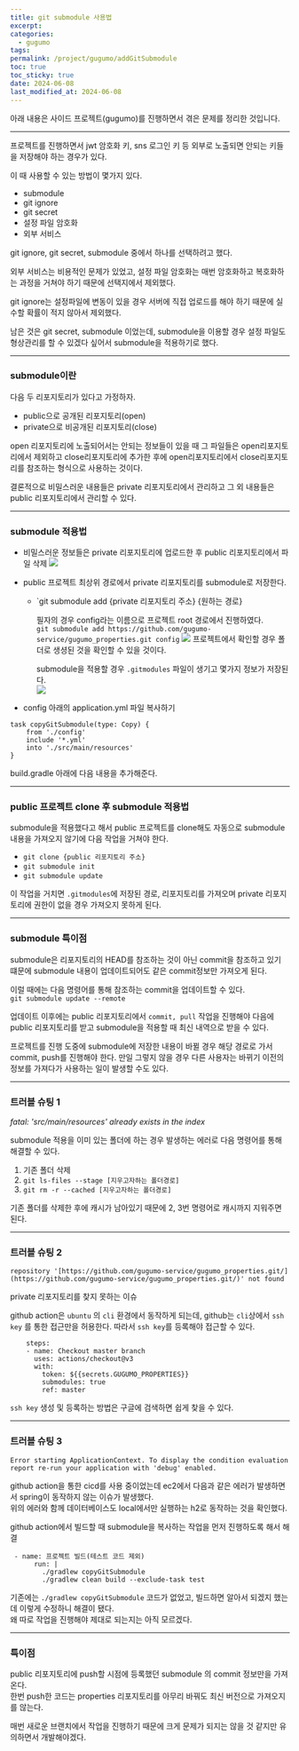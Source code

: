 ```yaml
---
title: git submodule 사용법
excerpt: 
categories:
  - gugumo
tags: 
permalink: /project/gugumo/addGitSubmodule
toc: true
toc_sticky: true
date: 2024-06-08
last_modified_at: 2024-06-08
---
```

아래 내용은 사이드 프로젝트(gugumo)를 진행하면서 겪은 문제를 정리한 것입니다.  

---

프로젝트를 진행하면서 jwt 암호화 키, sns 로그인 키 등 외부로 노출되면 안되는 키들을 저장해야 하는 경우가 있다.  

이 때 사용할 수 있는 방법이 몇가지 있다.  

+ submodule
+ git ignore
+ git secret
+ 설정 파일 암호화
+ 외부 서비스

git ignore, git secret, submodule 중에서 하나를 선택하려고 했다.  

외부 서비스는 비용적인 문제가 있었고, 설정 파일 암호화는 매번 암호화하고 복호화하는 과정을 거쳐야 하기 때문에 선택지에서 제외했다.  

git ignore는 설정파일에 변동이 있을 경우 서버에 직접 업로드를 해야 하기 때문에 실수할 확률이 적지 않아서 제외했다.  

남은 것은 git secret, submodule 이었는데, submodule을 이용할 경우 설정 파일도 형상관리를 할 수 있겠다 싶어서 submodule을 적용하기로 했다.  

---
### submodule이란

다음 두 리포지토리가 있다고 가정하자.
+ public으로 공개된 리포지토리(open)
+ private으로 비공개된 리포지토리(close)

open 리포지토리에 노출되어서는 안되는 정보들이 있을 때 그 파일들은 open리포지토리에서 제외하고 close리포지토리에 추가한 후에 open리포지토리에서 close리포지토리를 참조하는 형식으로 사용하는 것이다.  

결론적으로 비밀스러운 내용들은 private 리포지토리에서 관리하고 그 외 내용들은 public 리포지토리에서 관리할 수 있다.  

---
### submodule 적용법

+ 비밀스러운 정보들은 private 리포지토리에 업로드한 후 public 리포지토리에서 파일 삭제
   ![]({{site.url}}\assets/images/posts_img/add-git-submodule/1.png)

+ public 프로젝트 최상위 경로에서 private 리포지토리를 submodule로 저장한다.
   + `git submodule add {private 리포지토리 주소} {원하는 경로}
	 
	 필자의 경우 config라는 이름으로 프로젝트 root 경로에서 진행하였다.  
		 `git submodule add https://github.com/gugumo-service/gugumo_properties.git config`
		![]({{site.url}}\assets/images/posts_img/add-git-submodule/3.png)
		 프로젝트에서 확인할 경우 폴더로 생셩된 것을 확인할 수 있을 것이다.
		 
	 submodule을 적용할 경우 `.gitmodules` 파일이 생기고 몇가지 정보가 저장된다.  
	   ![]({{site.url}}\assets/images/posts_img/add-git-submodule/2.png)
	  

+ config 아래의 application.yml 파일 복사하기
```
task copyGitSubmodule(type: Copy) {  
    from './config'  
    include '*.yml'  
    into './src/main/resources'  
}
```


build.gradle 아래에 다음 내용을 추가해준다.

---
### public 프로젝트 clone 후 submodule 적용법

submodule을 적용했다고 해서 public 프로젝트를 clone해도 자동으로 submodule 내용을 가져오지 않기에 다음 작업을 거쳐야 한다.  

+ `git clone {public 리포지토리 주소}`
+ `git submodule init`
+ `git submodule update`

이 작업을 거치면 `.gitmodules`에 저장된 경로, 리포지토리를 가져오며 private 리포지토리에 권한이 없을 경우 가져오지 못하게 된다.  

---
### submodule 특이점

submodule은 리포지토리의 HEAD를 참조하는 것이 아닌 commit을 참조하고 있기 떄문에 submodule 내용이 업데이트되어도 같은 commit정보만 가져오게 된다.  

이럴 때에는 다음 명령어를 통해 참조하는 commit을 업데이트할 수 있다.  
`git submodule update --remote`  

업데이트 이후에는 public 리포지토리에서 `commit, pull` 작업을 진행해야 다음에 public 리포지토리를 받고 submodule을 적용할 때 최신 내역으로 받을 수 있다.  


프로젝트를 진행 도중에 submodule에 저장한 내용이 바뀔 경우 해당 경로로 가서 commit, push를 진행해야 한다.  만일 그렇지 않을 경우 다른 사용자는 바뀌기 이전의 정보를 가져다가 사용하는 일이 발생할 수도 있다.  

---

### 트러블 슈팅 1

*fatal: 'src/main/resources' already exists in the index* 

submodule 적용을 이미 있는 폴더에 하는 경우 발생하는 에러로 다음 명령어를 통해 해결할 수 있다.  

1. 기존 폴더 삭제
2. `git ls-files --stage [지우고자하는 폴더경로]`
3. `git rm -r --cached [지우고자하는 폴더경로]`

기존 폴더를 삭제한 후에 캐시가 남아있기 때문에 2, 3번 명령어로 캐시까지 지워주면 된다.  

---

### 트러블 슈팅 2

```
repository '[https://github.com/gugumo-service/gugumo_properties.git/](https://github.com/gugumo-service/gugumo_properties.git/)' not found
```

private 리포지토리를 찾지 못하는 이슈

github action은 `ubuntu` 의 `cli` 환경에서 동작하게 되는데, github는 `cli`상에서 `ssh key` 를 통한 접근만을 허용한다. 따라서 `ssh key`를 등록해야 접근할 수 있다.  

```
    steps:
    - name: Checkout master branch
      uses: actions/checkout@v3
      with:
        token: ${{secrets.GUGUMO_PROPERTIES}}
        submodules: true
        ref: master
```

`ssh key` 생성 및 등록하는 방법은 구글에 검색하면 쉽게 찾을 수 있다.  

---
### 트러블 슈팅 3

```
Error starting ApplicationContext. To display the condition evaluation report re-run your application with 'debug' enabled.
```

github action을 통한 cicd를 사용 중이었는데 ec2에서 다음과 같은 에러가 발생하면서 spring이 동작하지 않는 이슈가 발생했다.  
위의 에러와 함께 데이터베이스도 local에서만 실행하는 h2로 동작하는 것을 확인했다.  


github action에서 빌드할 때 submodule을 복사하는 작업을 먼저 진행하도록 해서 해결

```
 - name: 프로젝트 빌드(테스트 코드 제외)
      run: |
        ./gradlew copyGitSubmodule
        ./gradlew clean build --exclude-task test
```

기존에는 `./gradlew copyGitSubmodule` 코드가 없었고, 빌드하면 알아서 되겠지 했는데 이렇게 수정하니 해결이 됐다.  
왜 따로 작업을 진행해야 제대로 되는지는 아직 모르겠다.  

---

### 특이점

public 리포지토리에 push할 시점에 등록했던 submodule 의 commit 정보만을 가져온다.  
한번 push한 코드는 properties 리포지토리를 아무리 바꿔도 최신 버전으로 가져오지를 않는다.  

매번 새로운 브랜치에서 작업을 진행하기 때문에 크게 문제가 되지는 않을 것 같지만 유의하면서 개발해야겠다.  







